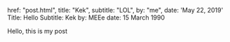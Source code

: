 href: "post.html", title: "Kek", subtitle: "LOL", by: "me", date: 'May 22, 2019'
Title: Hello
Subtitle: Kek
by: MEEe
date: 15 March 1990

Hello, this is my post